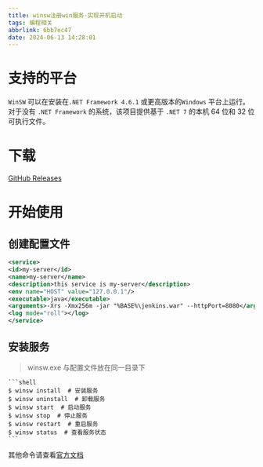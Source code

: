 ```yaml
---
title: winsw注册win服务-实现开机启动
tags: 编程相关
abbrlink: 6bb7ec47
date: 2024-06-13 14:28:01
---
```


# 支持的平台

`WinSW` 可以在安装在`.NET Framework 4.6.1` 或更高版本的`Windows` 平台上运行。对于没有 `.NET Framework` 的系统，该项目提供基于 `.NET 7` 的本机 64 位和 32 位可执行文件。

# 下载

[GitHub Releases](https://github.com/winsw/winsw/releases)

# 开始使用

## 创建配置文件

```xml
<service>
<id>my-server</id>
<name>my-server</name>
<description>this service is my-server</description>
<env name="HOST" value="127.0.0.1"/>
<executable>java</executable>
<arguments>-Xrs -Xmx256m -jar "%BASE%\jenkins.war" --httpPort=8080</arguments>
<log mode="roll"></log>
</service>
```

## 安装服务

> winsw.exe 与配置文件放在同一目录下

    ```shell
    $ winsw install  # 安装服务
    $ winsw uninstall  # 卸载服务
    $ winsw start  # 启动服务
    $ winsw stop  # 停止服务
    $ winsw restart  # 重启服务
    $ winsw status  # 查看服务状态
    ```
 其他命令请查看[官方文档](https://github.com/winsw/winsw)
